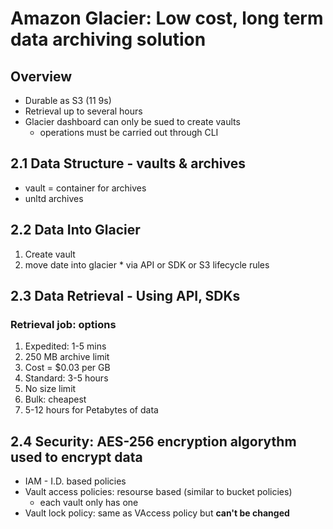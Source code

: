 # Amazon Glacier: Low cost, long term data archiving solution

## Overview
  * Durable as S3 (11 9s)
  * Retrieval up to several hours
  * Glacier dashboard can only be sued to create vaults
    * operations must be carried out through CLI

## 2.1 Data Structure - vaults & archives
  * vault = container for archives
  * unltd archives
  
## 2.2 Data Into Glacier
  1. Create vault
  2. move date into glacier
    * via API or SDK or S3 lifecycle rules

## 2.3 Data Retrieval - Using API, SDKs
### Retrieval job: options
1. Expedited: 1-5 mins
  1. 250 MB archive limit
  2. Cost = $0.03 per GB
2. Standard: 3-5 hours
  1. No size limit
3. Bulk: cheapest
  1. 5-12 hours for Petabytes of data
  
## 2.4 Security: AES-256 encryption algorythm used to encrypt data
* IAM - I.D. based policies
* Vault access policies: resourse based (similar to bucket policies)
  * each vault only has one
* Vault lock policy: same as VAccess policy but **can't be changed**
